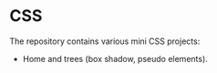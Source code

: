 # CSS

The repository contains various mini CSS projects:

- Home and trees (box shadow, pseudo elements).
